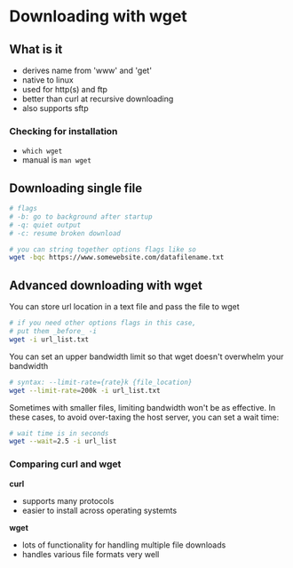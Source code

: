 # Downloading with wget

## What is it
- derives name from 'www' and 'get'
- native to linux
- used for http(s) and ftp
- better than curl at recursive downloading
- also supports sftp

### Checking for installation
- `which wget`
- manual is `man wget`

## Downloading single file
```bash
# flags
# -b: go to background after startup
# -q: quiet output
# -c: resume broken download

# you can string together options flags like so
wget -bqc https://www.somewebsite.com/datafilename.txt
```

## Advanced downloading with wget
You can store url location in a text file and pass the file to wget
```bash
# if you need other options flags in this case,
# put them _before_ -i
wget -i url_list.txt
```
You can set an upper bandwidth limit so that wget doesn't overwhelm your bandwidth
```bash
# syntax: --limit-rate={rate}k {file_location}
wget --limit-rate=200k -i url_list.txt 
```

Sometimes with smaller files, limiting bandwidth won't be as effective.
In these cases, to avoid over-taxing the host server, you can set a wait time:
```bash
# wait time is in seconds
wget --wait=2.5 -i url_list
```

### Comparing curl and wget
**curl**
- supports many protocols
- easier to install across operating systemts

**wget**
- lots of functionality for handling multiple file downloads
- handles various file formats very well


